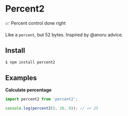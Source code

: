 # Percent2
📈 Percent control done right

Like a `percent`, but 52 bytes. Inspired by @anoru advice.

## Install

```bash
$ npm install percent2
```

## Examples

**Calculate percentage**

```js
import percent2 from 'percent2';

console.log(percent2(5, 20, 0)); // => 25
```
